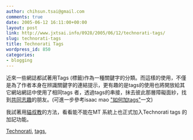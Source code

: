 ```yaml
---
author: chihsun.tsai@gmail.com
comments: true
date: 2005-06-12 16:11:00+00:00
layout: post
link: http://www.jxtsai.info/0928/2005/06/12/technorati-tags/
slug: technorati-tags
title: Technorati Tags
wordpress_id: 850
categories:
- blogging
---
```


近來一些網誌都試著用Tags (標籤)作為一種關鍵字的分類。而這樣的使用，不僅是為了作者本身在辨識關鍵字的連結提示，更有趣的是tags的使用也將開放給其它網站網誌中使用了相同tags 者，透過tags的串接，抹去彼此那層障礙面紗，找到[共同志趣](http://www.jxtsai.info/blog/)的朋友。(可進一步參考isaac mao ["如何加tags"](http://www.jxtsai.info/blog/)一文)  
  
我試著用[貓叔教](http://www.jxtsai.info/blog/)的方法，看看能不能在MT 系統上也正式加入Technorati tags 的加記功能。  
  
[Technorati](http://www.jxtsai.info/blog/), [tags](http://www.jxtsai.info/blog/), [](http://www.jxtsai.info/blog/)
